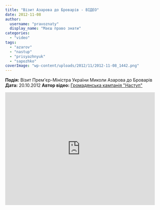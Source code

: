 ```yaml
---
title: "Візит Азарова до Броварів - ВІДЕО"
date: 2012-11-08
author: 
  username: "pravoznaty"
  display_name: "Маєш право знати"
categories: 
  - "video"
tags: 
  - "azarov"
  - "nastup"
  - "prisyazhnyuk"
  - "sapozhko"
coverImage: "wp-content/uploads/2012/11/2012-11-08_1442.png"
---
```


**Подія:** Візит Прем'єр-Міністра України Миколи Азарова до Броварів **Дата:** 20.10.2012 **Автор відео:** [Громадянська кампанія "Наступ"](https://www.nastup.info/)

<iframe src="https://www.youtube.com/embed/wT7SeNc1I4k" frameborder="0" width="480" height="360"></iframe>
